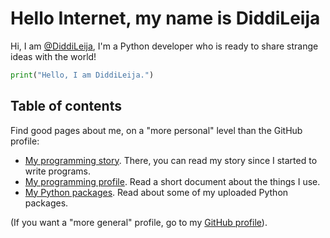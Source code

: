 # Hello Internet, my name is DiddiLeija

Hi, I am [@DiddiLeija](http://github.com/DiddiLeija), I'm a Python developer who is ready to
share strange ideas with the world!

```python
print("Hello, I am DiddiLeija.")
```

## Table of contents

Find good pages about me, on a "more personal" level than the GitHub profile:

- [My programming story](http://diddileija.github.io/my_story). There, you can read my story since I started to write programs.
- [My programming profile](http://diddileija.github.io/profile). Read a short document about the things I use.
- [My Python packages](http://diddileija.github.io/py_packages). Read about some of my uploaded Python packages.

\(If you want a "more general" profile, go to my [GitHub profile](http://github.com/DiddiLeija)\).

